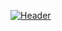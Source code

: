 [![Header](https://raw.githubusercontent.com/MartinHeinz/<OWNER>/<OWNER>/readme_header.png "Header")](https://www.facebook.com/d1novnowo/)
